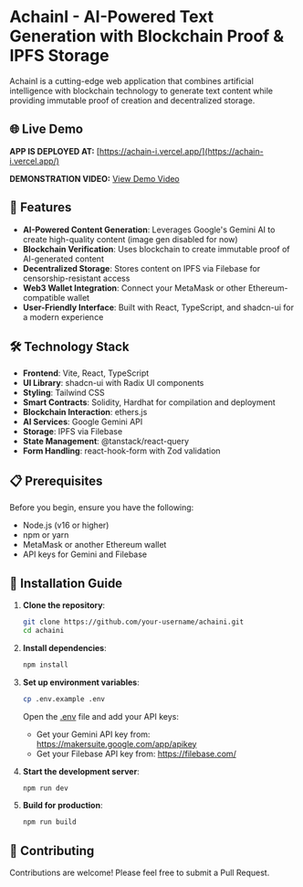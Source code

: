 # AchainI - AI-Powered Text Generation with Blockchain Proof & IPFS Storage

AchainI is a cutting-edge web application that combines artificial intelligence with blockchain technology to generate text content while providing immutable proof of creation and decentralized storage.

## 🌐 Live Demo

**APP IS DEPLOYED AT:** [https://achain-i.vercel.app/](https://achain-i.vercel.app/)

**DEMONSTRATION VIDEO:** [View Demo Video](https://youtu.be/CYs-PhjFylo)

## 🚀 Features

- **AI-Powered Content Generation**: Leverages Google's Gemini AI to create high-quality content (image gen disabled for now)
- **Blockchain Verification**: Uses blockchain to create immutable proof of AI-generated content
- **Decentralized Storage**: Stores content on IPFS via Filebase for censorship-resistant access
- **Web3 Wallet Integration**: Connect your MetaMask or other Ethereum-compatible wallet
- **User-Friendly Interface**: Built with React, TypeScript, and shadcn-ui for a modern experience

## 🛠️ Technology Stack

- **Frontend**: Vite, React, TypeScript
- **UI Library**: shadcn-ui with Radix UI components
- **Styling**: Tailwind CSS
- **Smart Contracts**: Solidity, Hardhat for compilation and deployment
- **Blockchain Interaction**: ethers.js
- **AI Services**: Google Gemini API
- **Storage**: IPFS via Filebase
- **State Management**: @tanstack/react-query
- **Form Handling**: react-hook-form with Zod validation

## 📋 Prerequisites

Before you begin, ensure you have the following:
- Node.js (v16 or higher)
- npm or yarn
- MetaMask or another Ethereum wallet
- API keys for Gemini and Filebase

## 📖 Installation Guide

1. **Clone the repository**:
   ```bash
   git clone https://github.com/your-username/achaini.git
   cd achaini
   ```

2. **Install dependencies**:
   ```bash
   npm install
   ```

3. **Set up environment variables**:
   ```bash
   cp .env.example .env
   ```
   Open the [.env](file:///c:/Users/shlok/repos/AchainI/.env) file and add your API keys:
   - Get your Gemini API key from: https://makersuite.google.com/app/apikey
   - Get your Filebase API key from: https://filebase.com/

4. **Start the development server**:
   ```bash
   npm run dev
   ```

5. **Build for production**:
   ```bash
   npm run build
   ```

## 🤝 Contributing

Contributions are welcome! Please feel free to submit a Pull Request.
